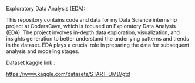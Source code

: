 Exploratory Data Analysis (EDA):

This repository contains code and data for my Data Science internship project at CodersCave, which is focused on Exploratory Data Analysis (EDA). The project involves in-depth data exploration, visualization, and insights generation to better understand the underlying patterns and trends in the dataset. EDA plays a crucial role in preparing the data for subsequent analysis and modeling stages.


Dataset kaggle link :

https://www.kaggle.com/datasets/START-UMD/gtd
